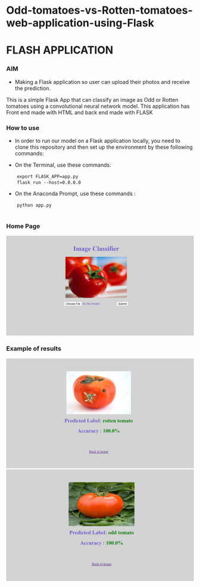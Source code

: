 # Odd-tomatoes-vs-Rotten-tomatoes-web-application-using-Flask

# FLASH APPLICATION #

### AIM ###

* Making a Flask application so user can upload their photos and receive the prediction.

This is a simple Flask App that can classify an image as Odd or Rotten tomatoes using a convolutional neural network model. This application has Front end made with HTML and back end made with FLASK

### How to use ###

* In order to run our model on a Flask application locally, you need to clone this repository and then set up the environment by these    following commands:

* On the Terminal, use these commands:

```
    export FLASK_APP=app.py
    flask run --host=0.0.0.0
```

* On the Anaconda Prompt, use these commands :

```
    python app.py
    
```


### Home Page ###

<p align="center">

<img src='static/images/1.png'>

</p>

### Example of results ###

<p align="center">

<img src='static/images/2.png'>
<img src='static/images/3.png'>

</p>
